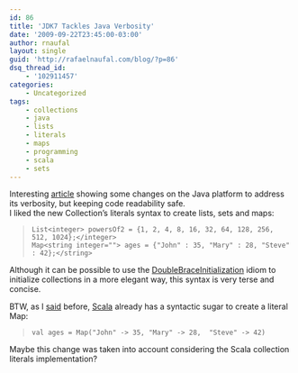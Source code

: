 ```yaml
---
id: 86
title: 'JDK7 Tackles Java Verbosity'
date: '2009-09-22T23:45:00-03:00'
author: rnaufal
layout: single
guid: 'http://rafaelnaufal.com/blog/?p=86'
dsq_thread_id:
    - '102911457'
categories:
    - Uncategorized
tags:
    - collections
    - java
    - lists
    - literals
    - maps
    - programming
    - scala
    - sets
---
```


Interesting [article](http://java.dzone.com/articles/jdk7-tackles-java-verbosity) showing some changes on the Java platform to address its verbosity, but keeping code readability safe.  
I liked the new Collection’s literals syntax to create lists, sets and maps:

> `List<integer> powersOf2 = {1, 2, 4, 8, 16, 32, 64, 128, 256, 512, 1024};</integer>`  
> `Map<string integer=""> ages = {"John" : 35, "Mary" : 28, "Steve" : 42};</string>`

Although it can be possible to use the [DoubleBraceInitialization](http://c2.com/cgi/wiki?DoubleBraceInitialization) idiom to initialize collections in a more elegant way, this syntax is very terse and concise.

BTW, as I [said](http://rafaelnaufal.com/blog/?p=73#comments) before, [Scala](http://www.scala-lang.org) already has a syntactic sugar to create a literal Map:

> `val ages = Map("John" -> 35, "Mary" -> 28,  "Steve" -> 42)`

Maybe this change was taken into account considering the Scala collection literals implementation?